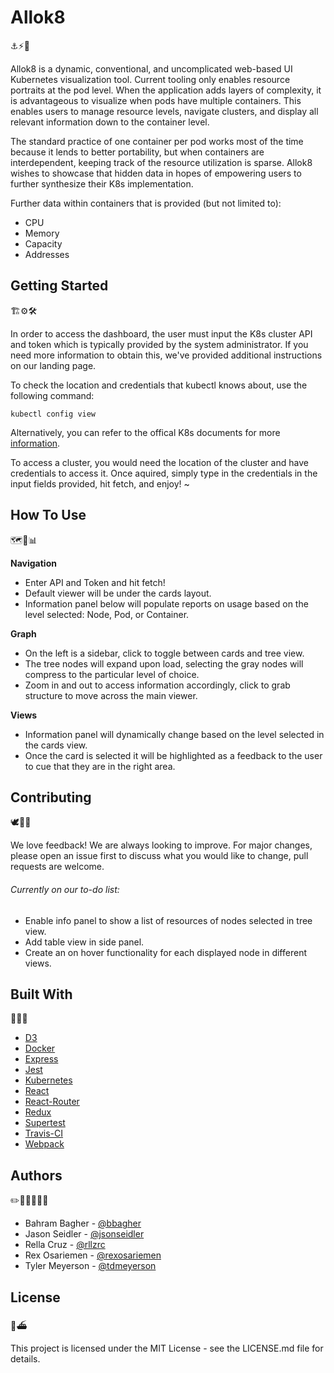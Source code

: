 # Allok8

⚓️⚡️🔦

Allok8 is a dynamic, conventional, and uncomplicated web-based UI Kubernetes visualization tool. Current tooling only enables resource portraits at the pod level. When the application adds layers of complexity, it is advantageous to visualize when pods have multiple containers. This enables users to manage resource levels, navigate clusters, and display all relevant information down to the container level.

The standard practice of one container per pod works most of the time because it lends to better portability, but when containers are interdependent, keeping track of the resource utilization is sparse. Allok8 wishes to showcase that hidden data in hopes of empowering users to further synthesize their K8s implementation. 

Further data within containers that is provided (but not limited to):

* CPU
* Memory 
* Capacity 
* Addresses

## Getting Started 

🏗⚙️🛠

In order to access the dashboard, the user must input the K8s cluster API and token which is typically provided by the system administrator. If you need more information to obtain this, we've provided additional instructions on our landing page.

To check the location and credentials that kubectl knows about, use the following command:

```
kubectl config view
```

Alternatively, you can refer to the offical K8s documents for more [information](https://kubernetes.io/docs/tasks/administer-cluster/access-cluster-api/).

To access a cluster, you would need the location of the cluster and have credentials to access it. Once aquired, simply type in the credentials in the input fields provided, hit fetch, and enjoy! ~

## How To Use

🗺📙📊

**Navigation**

* Enter API and Token and hit fetch!
* Default viewer will be under the cards layout.
* Information panel below will populate reports on usage based on the level selected: Node, Pod, or Container. 

**Graph**

* On the left is a sidebar, click to toggle between cards and tree view.
* The tree nodes will expand upon load, selecting the gray nodes will compress to the particular level of choice.
* Zoom in and out to access information accordingly, click to grab structure to move across the main viewer.

**Views** 

* Information panel will dynamically change based on the level selected in the cards view.
* Once the card is selected it will be highlighted as a feedback to the user to cue that they are in the right area. 

## Contributing

🕊💫👋

We love feedback! We are always looking to improve. For major changes, please open an issue first to discuss what you would like to change, pull requests are welcome.

###### Currently on our to-do list:

* Enable info panel to show a list of resources of nodes selected in tree view.
* Add table view in side panel.
* Create an on hover functionality for each displayed node in different views.

## Built With 

🧰🚢🐳

* [D3](https://github.com/d3/d3)
* [Docker](https://github.com/docker/cli)
* [Express](https://github.com/expressjs/express)
* [Jest](https://github.com/facebook/jest)
* [Kubernetes](https://github.com/kubernetes/kubernetes)
* [React](https://github.com/facebook/react)
* [React-Router](https://github.com/ReactTraining/react-router)
* [Redux](https://github.com/facebook/react)
* [Supertest](https://github.com/visionmedia/supertest)
* [Travis-CI](https://github.com/travis-ci/travis-ci)
* [Webpack](https://github.com/webpack/webpack)

## Authors

✏️👩‍💻👨‍💻📓

* Bahram Bagher - [@bbagher](https://github.com/bbagher)
* Jason Seidler - [@jsonseidler](https://github.com/jsonseidler)
* Rella Cruz - [@rllzrc](https://github.com/rllzrc)
* Rex Osariemen - [@rexosariemen](https://github.com/rexosariemen)
* Tyler Meyerson - [@tdmeyerson](https://github.com/Tdmeyerson)

## License

🔖⛴

This project is licensed under the MIT License - see the LICENSE.md file for details.






